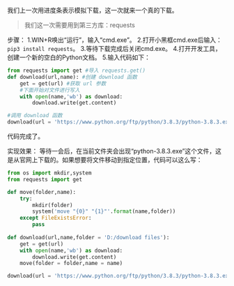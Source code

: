 我们上一次用进度条表示模拟下载，这一次就来一个真的下载。

> 我们这一次需要用到第三方库：requests

步骤：
1.WIN+R唤出“运行”，输入“cmd.exe”。
2.打开小黑框cmd.exe后输入：`pip3 install requests`。
3.等待下载完成后关闭cmd.exe。
4.打开开发工具，创建一个新的空白的Python文档。
5.输入代码如下：

```python
from requests import get #导入 requests.get()
def download(url,name): #创建 download 函数
	get = get(url) #获取 url 参数
	#下面开始对文件进行写入
	with open(name,'wb') as download:
		download.write(get.content)

#调用 download 函数
download(url = 'https://www.python.org/ftp/python/3.8.3/python-3.8.3.exe',name = 'python-3.8.3.exe')
```
代码完成了。

实现效果：
等待一会后，在当前文件夹会出现“python-3.8.3.exe”这个文件，这是从官网上下载的。如果想要将文件移动到指定位置，代码可以这么写：

```python
from os import mkdir,system
from requests import get

def move(folder,name):
	try:
		mkdir(folder)
		system('move "{0}" "{1}"'.format(name,folder))
	except FileExistsError:
		pass
		
def download(url,name,folder = 'D:/download files'):
	get = get(url)
	with open(name,'wb') as download:
		download.write(get.content)
	move(folder = folder,name = name)

download(url = 'https://www.python.org/ftp/python/3.8.3/python-3.8.3.exe',name = 'python-3.8.3.exe')
```

